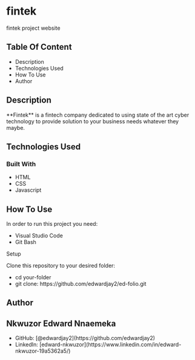 # fintek
fintek project website

<h2>Table Of Content</h2>
<ul>
<li>Description</li>
<li>Technologies Used</li>
<li>How To Use</li>
<li>Author</li>
</ul>
<section><h1>Description</h1>
**Fintek** is a  fintech company dedicated to using state of the art cyber technology to provide solution to your business needs whatever they maybe.

</section>

<section><h2>Technologies Used</h2>
<h3>Built With</h3>
<ul>
<li>HTML</li>
<li>CSS</li>
<li>Javascript</li>

</ul>

</section>

<section><h2>How To Use</h2>
In order to run this project you need:
<ul>
<li>Visual Studio Code</li>
<li>Git Bash</li>
</ul>


Setup

Clone this repository to your desired folder:
<ul>
<li>cd your-folder</li>
<li>git clone: https://github.com/edwardjay2/ed-folio.git</li>
</ul>



</section>

<section><h2>Author</h2>
<h2>Nkwuzor Edward Nnaemeka</h2>
<ul>
<li>GitHub: [@edwardjay2](https://github.com/edwardjay2)</li>
<li>LinkedIn: [edward-nkwuzor](https://www.linkedin.com/in/edward-nkwuzor-19a5362a5/)</li>
</ul>
</section>
